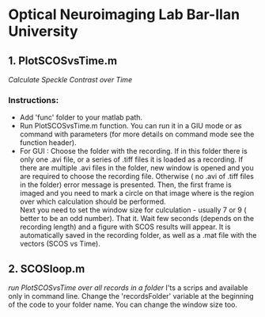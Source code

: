 # Optical Neuroimaging Lab Bar-Ilan University
## 1. PlotSCOSvsTime.m
_Calculate Speckle Contrast over Time_  
### Instructions:  
* Add 'func' folder to your matlab path.  
* Run PlotSCOSvsTime.m function. You can run it in a GIU mode or as command with parameters (for more details on command mode see the function header).   
* For GUI : Choose the folder with the recording. If in this folder there is only one .avi file, or a series of .tiff files
it is loaded as a recording. If there are multiple .avi files in the folder, new window is opened and you are 
required to choose the recording file. Otherwise ( no .avi of .tiff files in the folder) error message is presented.
Then, the first frame is imaged and you need to mark a circle on that image where is the region over which calculation
should be performed.    
Next you need to set the window size for culculation - usually 7 or 9 ( better to be an odd number).
That it. Wait few seconds (depends on the recording length) and a figure with SCOS results will appear.
It is automatically saved in the recording folder, as well as a .mat file with the vectors (SCOS vs Time).	

## 2. SCOSloop.m
_run PlotSCOSvsTime over all records in a folder_
I'ts a scrips and available only in command line. 
Change the 'recordsFolder' variable at the beginning of the code to your folder name.
You can change the window size too.

